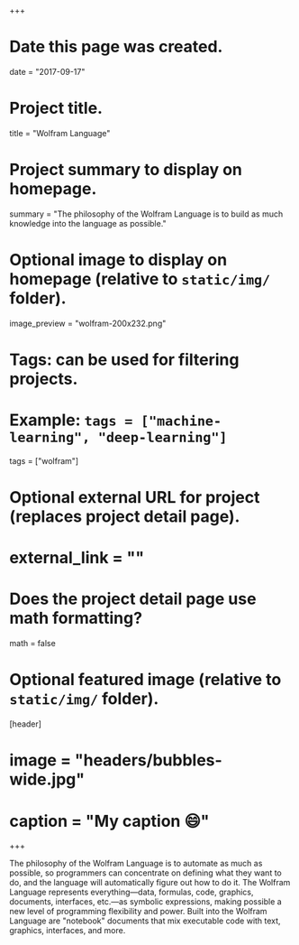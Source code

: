 +++
# Date this page was created.
date = "2017-09-17"

# Project title.
title = "Wolfram Language"

# Project summary to display on homepage.
summary = "The philosophy of the Wolfram Language is to build as much knowledge into the language as possible."

# Optional image to display on homepage (relative to `static/img/` folder).
image_preview = "wolfram-200x232.png"

# Tags: can be used for filtering projects.
# Example: `tags = ["machine-learning", "deep-learning"]`
tags = ["wolfram"]

# Optional external URL for project (replaces project detail page).
# external_link = ""

# Does the project detail page use math formatting?
math = false

# Optional featured image (relative to `static/img/` folder).
[header]
# image = "headers/bubbles-wide.jpg"
# caption = "My caption :smile:"

+++

The philosophy of the Wolfram Language is to automate as much as possible, so programmers can concentrate on defining what they want to do, and the language will automatically figure out how to do it. The Wolfram Language represents everything—data, formulas, code, graphics, documents, interfaces, etc.—as symbolic expressions, making possible a new level of programming flexibility and power. Built into the Wolfram Language are "notebook" documents that mix executable code with text, graphics, interfaces, and more.